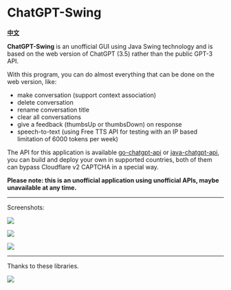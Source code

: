 # ChatGPT-Swing

**[中文](https://linweiyuan.github.io/2023/02/25/ChatGPT-Swing.html)**

**ChatGPT-Swing** is an unofficial GUI using Java Swing technology and is based on the web version of
ChatGPT (3.5) rather than the public GPT-3 API.

With this program, you can do almost everything that can be done on the web version, like:

- make conversation (support context association)
- delete conversation
- rename conversation title
- clear all conversations
- give a feedback (thumbsUp or thumbsDown) on response
- speech-to-text (using Free TTS API for testing with an IP based limitation of 6000 tokens per week)

The API for this application is available [go-chatgpt-api](https://github.com/linweiyuan/go-chatgpt-api)
or [java-chatgpt-api](https://github.com/linweiyuan/java-chatgpt-api), you can build and deploy your own in supported
countries, both of them can bypass Cloudflare v2 CAPTCHA in a special way.

**Please note: this is an unofficial application using unofficial APIs, maybe unavailable at any time.**

---

Screenshots:

![](https://linweiyuan.github.io/2023/02/25/ChatGPT-Swing/Linux.png)

![](https://linweiyuan.github.io/2023/02/25/ChatGPT-Swing/syntax_highlight.png)

![](https://linweiyuan.github.io/2023/02/25/ChatGPT-Swing/macOS.png)

---

Thanks to these libraries.

![](https://linweiyuan.github.io/2023/02/25/ChatGPT-Swing/dependencies-v2.png)